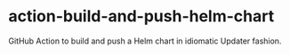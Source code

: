 # action-build-and-push-helm-chart
GitHub Action to build and push a Helm chart in idiomatic Updater fashion.
